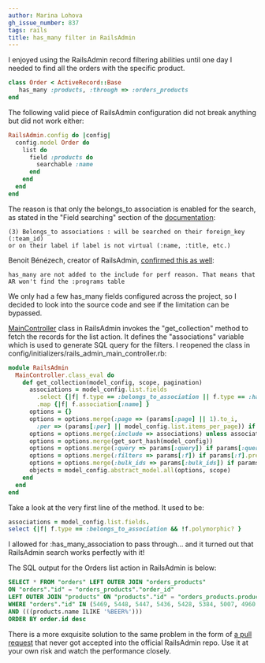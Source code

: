 ```yaml
---
author: Marina Lohova
gh_issue_number: 837
tags: rails
title: has_many filter in RailsAdmin
---
```




I enjoyed using the RailsAdmin record filtering abilities until one day I needed to find all the orders with the specific product. 

```ruby
class Order < ActiveRecord::Base
   has_many :products, :through => :orders_products
end
```

The following valid piece of RailsAdmin configuration did not break anything but did not work either:

```ruby
RailsAdmin.config do |config|
  config.model Order do
    list do
      field :products do
        searchable :name 
      end
    end
  end
end
```

The reason is that only the belongs_to association is enabled for the search, as stated in the "Field searching" section of the [ documentation](https://github.com/sferik/rails_admin/wiki/List):

```
(3) Belongs_to associations : will be searched on their foreign_key (:team_id) 
or on their label if label is not virtual (:name, :title, etc.)
```
Benoit Bénézech, creator of RailsAdmin, [confirmed this as well](https://groups.google.com/forum/#!topic/rails_admin/POCY-c_knDk):

```
has_many are not added to the include for perf reason. That means that AR won't find the :programs table
```

We only had a few has_many fields configured across the project, so I decided to look into the source code and see if the limitation can be bypassed.

[MainController](https://github.com/sferik/rails_admin/blob/master/app/controllers/rails_admin/main_controller.rb) class in RailsAdmin invokes the "get_collection" method to fetch the records for the list action. It defines the "associations" variable which is used to generate SQL query for the filters. I reopened the class in config/initializers/rails_admin_main_controller.rb:

```ruby
module RailsAdmin
  MainController.class_eval do
    def get_collection(model_config, scope, pagination)
      associations = model_config.list.fields
        .select {|f| f.type == :belongs_to_association || f.type == :has_many_association && !f.polymorphic?}
        .map {|f| f.association[:name] } 
      options = {}
      options = options.merge(:page => (params[:page] || 1).to_i,
        :per => (params[:per] || model_config.list.items_per_page)) if pagination
      options = options.merge(:include => associations) unless associations.blank?
      options = options.merge(get_sort_hash(model_config))
      options = options.merge(:query => params[:query]) if params[:query].present?
      options = options.merge(:filters => params[:f]) if params[:f].present?
      options = options.merge(:bulk_ids => params[:bulk_ids]) if params[:bulk_ids]
      objects = model_config.abstract_model.all(options, scope)
    end
  end
end
```
Take a look at the very first line of the method. It used to be:

```ruby
associations = model_config.list.fields.
select {|f| f.type == :belongs_to_association && !f.polymorphic? }
```
I allowed for :has_many_association to pass through... and it turned out that RailsAdmin search works perfectly with it!

The SQL output for the Orders list action in RailsAdmin is below:

```sql
SELECT * FROM "orders" LEFT OUTER JOIN "orders_products" 
ON "orders"."id" = "orders_products"."order_id" 
LEFT OUTER JOIN "products" ON "products"."id" = "orders_products.product_id"
WHERE "orders"."id" IN (5469, 5448, 5447, 5436, 5428, 5384, 5007, 4960...)
AND (((products.name ILIKE '%BEER%')))
ORDER BY order.id desc
```

There is a more exquisite solution to the same problem in the form of [a pull request](https://github.com/sferik/rails_admin/issues/1434) that never got accepted into the official RailsAdmin repo. Use it at your own risk and watch the performance closely.


